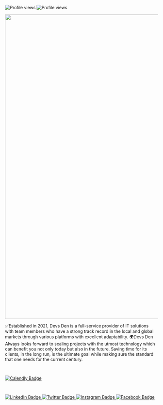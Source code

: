  ![Profile views](https://gpvc.arturio.dev/DevsDenBD) 
 ![Profile views](https://visitor-badge.glitch.me/badge?page_id=DevsDenBD.DevsDenBD)


 <div id="header" align="center">
  <img src="https://media-exp1.licdn.com/dms/image/D4D3DAQFS56T2APfpUg/image-scale_191_1128/0/1667932323350?e=1668589200&v=beta&t=-R6o4Lh6-gvLgnx0mZaqTjSpizp-s6LKhNiivYFisv4" width="1000"/>
</div>

<p> ✅Established in 2021, Devs Den is a full-service provider of IT solutions with team members who have a strong track record in the local and global markets through various platforms with excellent adaptability.
🌍Devs Den Always looks forward to scaling projects with the utmost technology which can benefit you not only today but also in the future.
Saving time for its clients, in the long run, is the ultimate goal while making sure the standard that one needs for the current century.</p>
 
 <div id="Book a Call">
 
   <a href="https://calendly.com/devsdenbd/meeting-at-google-meet?month=2022-11">
    <img src="https://img.shields.io/badge/Book a Call -red?style=for-the-badge&logo=calendly&logoColor=white" alt="Calendly Badge"/>
    </a>
 
 </div>
 
  <div id="Badge">

  <a href="https://www.linkedin.com/company/89705736/">
    <img src="https://img.shields.io/badge/LinkedIn-blue?style=for-the-badge&logo=linkedin&logoColor=white" alt="LinkedIn Badge"/>
  </a>
  <a href="https://twitter.com/DevsDenBD">
    <img src="https://img.shields.io/badge/Twitter-blue?style=for-the-badge&logo=twitter&logoColor=white" alt="Twitter Badge"/>
    </a>
   <a href="https://www.instagram.com/devsdenbd/">
    <img src="https://img.shields.io/badge/Instagram-blue?style=for-the-badge&logo=instagram&logoColor=white" alt="Instagram Badge"/>
    </a>
   <a href="https://www.facebook.com/DevsDenBD/">
    <img src="https://img.shields.io/badge/Facebook-blue?style=for-the-badge&logo=facebook&logoColor=white" alt="Facebook Badge"/>
    </a>

  
 
</div>



